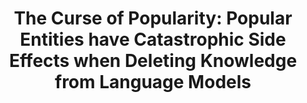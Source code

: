 ---
title: "The Curse of Popularity: Popular Entities have Catastrophic Side Effects when Deleting Knowledge from Language Models"
layout: post
has_content: false
venue: "arXiv [cs.CL]"
authors:
  - "Ryosuke Takahashi"
  - "Go Kamoda"
  - "Benjamin Heinzerling"
  - "Keisuke Sakaguchi"
  - "Kentaro Inui"
year: 2024
month: 6
links:
  - name: "arXiv"
    url: "https://arxiv.org/abs/2406.06032"
    type: "normal"
bib_entry: article
bib_key: takahashi-arxiv-2024-curse
---